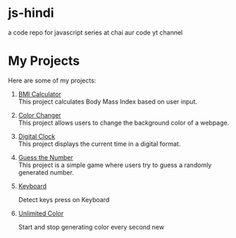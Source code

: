 # js-hindi

a code repo for javascript series at chai aur code yt channel

# My Projects

Here are some of my projects:

1. [BMI Calculator](https://hirdeshmewada.github.io/js-hindi/07_projects/2-BMICalculator/)  
   This project calculates Body Mass Index based on user input.

2. [Color Changer](https://hirdeshmewada.github.io/js-hindi/07_projects/1-colorChanger/)  
   This project allows users to change the background color of a webpage.

3. [Digital Clock](https://hirdeshmewada.github.io/js-hindi/07_projects/3-DigitalClock/)  
   This project displays the current time in a digital format.

4. [Guess the Number](https://hirdeshmewada.github.io/js-hindi/07_projects/4-GuessTheNumber/)  
   This project is a simple game where users try to guess a randomly generated number.

5. [Keyboard](https://hirdeshmewada.github.io/js-hindi/07_projects/5-keyboard)

   Detect keys press on Keyboard

6. [Unlimited Color](https://hirdeshmewada.github.io/js-hindi/07_projects/6-unlimitedColors)

   Start and stop generating color every second new
